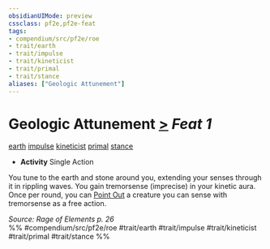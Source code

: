 ```yaml
---
obsidianUIMode: preview
cssclass: pf2e,pf2e-feat
tags:
- compendium/src/pf2e/roe
- trait/earth
- trait/impulse
- trait/kineticist
- trait/primal
- trait/stance
aliases: ["Geologic Attunement"]
---
```

# Geologic Attunement  [>](chapter-9-playing-the-game.md#Actions "Single Action") *Feat 1*  
[earth](earth.md "Earth Energy & Element Trait")  [impulse](impulse-roe.md "Impulse Action & Ability Trait")  [kineticist](kineticist-roe.md "Kineticist Class Trait")  [primal](primal.md "Primal Tradition Trait")  [stance](stance.md "Stance Combat Trait")  

- **Activity** Single Action

You tune to the earth and stone around you, extending your senses through it in rippling waves. You gain tremorsense (imprecise) in your kinetic aura. Once per round, you can [Point Out](point-out.md) a creature you can sense with tremorsense as a free action.

*Source: Rage of Elements p. 26*  
%% #compendium/src/pf2e/roe #trait/earth #trait/impulse #trait/kineticist #trait/primal #trait/stance %%